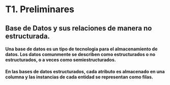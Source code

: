 # T1. Preliminares

## Base de Datos y sus relaciones de manera no estructurada. 

#### Una base de datos es un tipo de tecnologia para el almacenamiento de datos. Los datos comunmente se describen como estructurados o no estructurados, o a veces como semiestructurados.

#### En las bases de datos estructurados, cada atributo es almacenado en una columna y las instancias de cada entidad se representan como filas.
